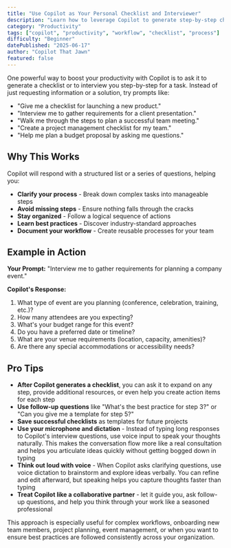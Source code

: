 ```yaml
---
title: "Use Copilot as Your Personal Checklist and Interviewer"
description: "Learn how to leverage Copilot to generate step-by-step checklists and interview you through complex processes for better productivity and organization."
category: "Productivity"
tags: ["copilot", "productivity", "workflow", "checklist", "process"]
difficulty: "Beginner"
datePublished: "2025-06-17"
author: "Copilot That Jawn"
featured: false
---
```


One powerful way to boost your productivity with Copilot is to ask it to generate a checklist or to interview you step-by-step for a task. Instead of just requesting information or a solution, try prompts like:

- "Give me a checklist for launching a new product."
- "Interview me to gather requirements for a client presentation."
- "Walk me through the steps to plan a successful team meeting."
- "Create a project management checklist for my team."
- "Help me plan a budget proposal by asking me questions."

## Why This Works

Copilot will respond with a structured list or a series of questions, helping you:

- **Clarify your process** - Break down complex tasks into manageable steps
- **Avoid missing steps** - Ensure nothing falls through the cracks
- **Stay organized** - Follow a logical sequence of actions
- **Learn best practices** - Discover industry-standard approaches
- **Document your workflow** - Create reusable processes for your team

## Example in Action

**Your Prompt:** "Interview me to gather requirements for planning a company event."

**Copilot's Response:**

1. What type of event are you planning (conference, celebration, training, etc.)?
2. How many attendees are you expecting?
3. What's your budget range for this event?
4. Do you have a preferred date or timeline?
5. What are your venue requirements (location, capacity, amenities)?
6. Are there any special accommodations or accessibility needs?

## Pro Tips

- **After Copilot generates a checklist**, you can ask it to expand on any step, provide additional resources, or even help you create action items for each step
- **Use follow-up questions** like "What's the best practice for step 3?" or "Can you give me a template for step 5?"
- **Save successful checklists** as templates for future projects
- **Use your microphone and dictation** - Instead of typing long responses to Copilot's interview questions, use voice input to speak your thoughts naturally. This makes the conversation flow more like a real consultation and helps you articulate ideas quickly without getting bogged down in typing
- **Think out loud with voice** - When Copilot asks clarifying questions, use voice dictation to brainstorm and explore ideas verbally. You can refine and edit afterward, but speaking helps you capture thoughts faster than typing
- **Treat Copilot like a collaborative partner** - let it guide you, ask follow-up questions, and help you think through your work like a seasoned professional

This approach is especially useful for complex workflows, onboarding new team members, project planning, event management, or when you want to ensure best practices are followed consistently across your organization.
